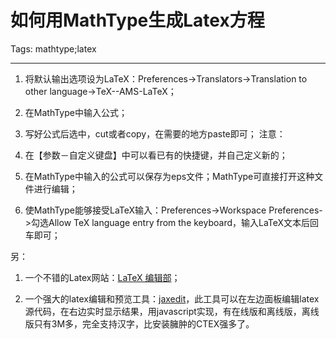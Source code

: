 # 如何用MathType生成Latex方程
Tags: mathtype;latex

------

1. 将默认输出选项设为LaTeX：Preferences->Translators->Translation to other language->TeX--AMS-LaTeX；
 
1. 在MathType中输入公式； 
1. 写好公式后选中，cut或者copy，在需要的地方paste即可； 
注意： 
1. 在【参数－自定义键盘】中可以看已有的快捷键，并自己定义新的； 
1. 在MathType中输入的公式可以保存为eps文件；MathType可直接打开这种文件进行编辑； 
1. 使MathType能够接受LaTeX输入：Preferences->Workspace Preferences->勾选Allow TeX language entry from the keyboard，输入LaTeX文本后回车即可； 
 

另：

1. 一个不错的Latex网站：[LaTeX 编辑部](http://zzg34b.w3.c361.com/index.htm)；

1. 一个强大的latex编辑和预览工具：[jaxedit](https://code.google.com/p/jaxedit/)，此工具可以在左边面板编辑latex源代码，在右边实时显示结果，用javascript实现，有在线版和离线版，离线版只有3M多，完全支持汉字，比安装臃肿的CTEX强多了。